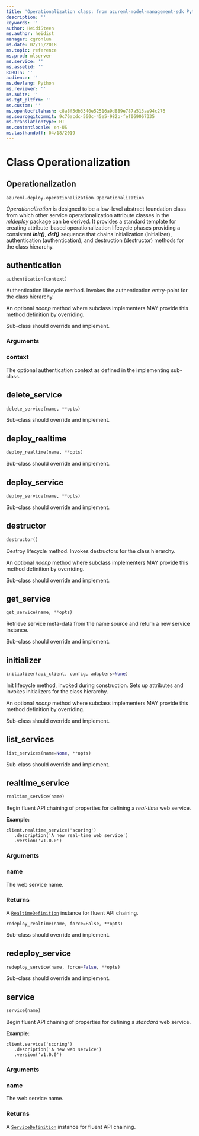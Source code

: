 ```yaml
---
title: 'Operationalization class: from azureml-model-management-sdk Python module in Machine Learning Server'
description: ''
keywords: ''
author: HeidiSteen
ms.author: heidist
manager: cgronlun
ms.date: 02/16/2018
ms.topic: reference
ms.prod: mlserver
ms.service: ''
ms.assetid: ''
ROBOTS: ''
audience: ''
ms.devlang: Python
ms.reviewer: ''
ms.suite: ''
ms.tgt_pltfrm: ''
ms.custom: ''
ms.openlocfilehash: c8a8f5db3340e52516a9d889e787a513ae94c276
ms.sourcegitcommit: 9c76acdc-560c-45e5-982b-fef069067335
ms.translationtype: HT
ms.contentlocale: en-US
ms.lasthandoff: 04/18/2019
---
```

# <a name="class-operationalization"></a>Class Operationalization


## <a name="operationalization"></a>Operationalization



```
azureml.deploy.operationalization.Operationalization
```




*Operationalization* is designed to be a low-level abstract foundation class from which other service operationalization attribute classes in the *mldeploy* package can be derived. It provides a standard template for creating attribute-based operationalization lifecycle phases providing a consistent  *__init()__*, *__del()__* sequence that chains initialization (initializer), authentication (authentication), and destruction (destructor) methods for the class hierarchy.



## <a name="authentication"></a>authentication

```python
authentication(context)
```




Authentication lifecycle method. Invokes the authentication entry-point for the class hierarchy.

An optional _noonp_ method where subclass implementers MAY provide this method definition by overriding.

Sub-class should override and implement.


### <a name="arguments"></a>Arguments


### <a name="context"></a>context

The optional authentication context as defined in the implementing sub-class.



## <a name="deleteservice"></a>delete_service

```python
delete_service(name, **opts)
```




Sub-class should override and implement.



## <a name="deployrealtime"></a>deploy_realtime

```python
deploy_realtime(name, **opts)
```




Sub-class should override and implement.



## <a name="deployservice"></a>deploy_service

```python
deploy_service(name, **opts)
```




Sub-class should override and implement.



## <a name="destructor"></a>destructor

```python
destructor()
```




Destroy lifecycle method. Invokes destructors for the class hierarchy.

An optional _noonp_ method where subclass implementers MAY provide this method definition by overriding.

Sub-class should override and implement.



## <a name="getservice"></a>get_service

```python
get_service(name, **opts)
```




Retrieve service meta-data from the name source and return a new service instance.

Sub-class should override and implement.



## <a name="initializer"></a>initializer

```python
initializer(api_client, config, adapters=None)
```




Init lifecycle method, invoked during construction. Sets up attributes and invokes initializers for the class hierarchy.

An optional _noonp_ method where subclass implementers MAY provide this method definition by overriding.

Sub-class should override and implement.



## <a name="listservices"></a>list_services

```python
list_services(name=None, **opts)
```




Sub-class should override and implement.



## <a name="realtimeservice"></a>realtime_service

```python
realtime_service(name)
```




Begin fluent API chaining of properties for defining a *real-time* web service.

**Example:**



```
client.realtime_service('scoring')
   .description('A new real-time web service')
   .version('v1.0.0')
```



### <a name="arguments"></a>Arguments


### <a name="name"></a>name

The web service name.


### <a name="returns"></a>Returns

A [`RealtimeDefinition`](realtime-definition.md) instance for fluent API chaining.



```
redeploy_realtime(name, force=False, **opts)
```




Sub-class should override and implement.



## <a name="redeployservice"></a>redeploy_service

```python
redeploy_service(name, force=False, **opts)
```




Sub-class should override and implement.



## <a name="service"></a>service

```python
service(name)
```




Begin fluent API chaining of properties for defining a *standard* web service.

**Example:**



```
client.service('scoring')
   .description('A new web service')
   .version('v1.0.0')
```



### <a name="arguments"></a>Arguments


### <a name="name"></a>name

The web service name.


### <a name="returns"></a>Returns

A [`ServiceDefinition`](service-definition.md) instance for fluent API chaining.

